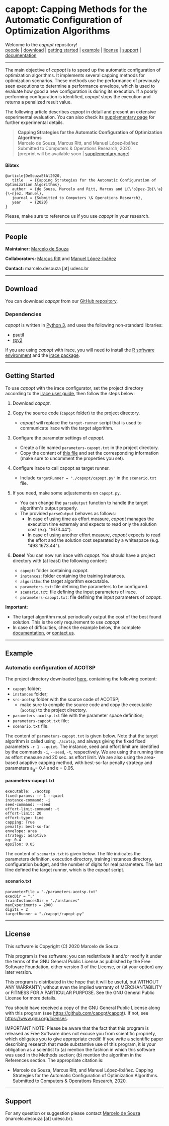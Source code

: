 # capopt: Capping Methods for the Automatic Configuration of Optimization Algorithms

Welcome to the *capopt* repository!<br>
[people](#people) |
[download](#download) |
[getting started](#getting-started) |
[example](#example) |
[license](#license) |
[support](#support) |
[documentation](https://capopt.github.io/docs)

***

The main objective of *capopt* is to speed up the automatic configuration of optimization algorithms. It implements several capping methods for optimization scenarios. These methods use the performance of previously seen executions to determine a performance envelope, which is used to evaluate how good a new configuration is during its execution. If a poorly performing configuration is identified, *capopt* stops the execution and returns a penalized result value.

The following article describes *capopt* in detail and present an extensive experimental evaluation. You can also check its [supplementary page](https://capopt.github.io/suppcor) for further experimental details.

> **Capping Strategies for the Automatic Configuration of Optimization Algorithms**<br>
> Marcelo de Souza, Marcus Ritt, and Manuel López-Ibáñez<br>
> Submitted to Computers & Operations Research, 2020.<br>
> [preprint will be available soon | [supplementary page](https://capopt.github.io/suppcor)]

#### Bibtex
```
@article{DeSouzaEtAl2020,
   title   = {Capping Strategies for the Automatic Configuration of Optimization Algorithms},
   author  = {de Souza, Marcelo and Ritt, Marcus and L{\'o}pez-Ib{\'a}{\~n}ez, Manuel},
   journal = {Submitted to Computers \& Operations Research},
   year    = {2020}
}
```

Please, make sure to reference us if you use *capopt* in your research.

***

## People

**Maintainer:** [Marcelo de Souza][marcelo]

**Collaborators:** [Marcus Ritt][marcus] and [Manuel López-Ibáñez][manuel]

**Contact:** marcelo.desouza [at] udesc.br

***

## Download

You can download *capopt* from our [GitHub repository][capopt]. 

### Dependencies

*capopt* is written in [Python 3][python], and uses the following non-standard libraries:

+ [psutil][psutil]
+ [rpy2][rpy2]

If you are using *capopt* with irace, you will need to install the [R software environment][r] and the [irace package][irace].


***

## Getting Started

To use *capopt* with the irace configurator, set the project directory according to the [irace user guide][iracedoc], then follow the steps below:

1. Download *capopt*.

2. Copy the source code (`capopt` folder) to the project directory.
   + *capopt* will replace the `target-runner` script that is used to communicate irace with the target algorithm.

3. Configure the parameter settings of *capopt*.
   + Create a file named `parameters-capopt.txt` in the project directory.
   + Copy the content of [this file](https://capopt.github.io/assets/files/parameters-capopt.txt) and set the corresponding information (make sure to uncomment the properties you set).

4. Configure irace to call capopt as target runner.
   + Include `targetRunner = "./capopt/capopt.py"` in the `scenario.txt` file.

5. If you need, make some adjustements on `capopt.py`. 
   + You can change the `parseOutput` function to handle the target algorithm's output properly.
   + The provided `parseOutput` behaves as follows:
     + In case of using time as effort measure, *capopt* manages the execution time externaly and expects to read only the solution cost (e.g. "1673.44").
     + In case of using another effort measure, *capopt* expects to read the effort and the solution cost separated by a whitespace (e.g. "493 1673.44").

6. **Done!** You can now run irace with *capopt*. You should have a project directory with (at least) the following content:
   + `capopt`: folder containing *capopt*.
   + `instances`: folder containing the training instances.
   + `algorithm`: the target algorithm executable.
   + `parameters.txt`: file defining the parameters to be configured.
   + `scenario.txt`: file defining the input parameters of irace.
   + `parameters-capopt.txt`: file defining the input parameters of *capopt*.

**Important:**
   + The target algorithm must periodically output the cost of the best found solution. This is the only requirement to use *capopt*.
   + In case of difficulties, check the example below, the complete [documentation](https://capopt.github.io/docs), or [contact us](#support).

***

## Example

### Automatic configuration of ACOTSP

The project directory downloaded [here][example-acotsp], containing the following content:
+ `capopt` folder;
+ `instances` folder;
+ `src-acotsp` folder with the source code of ACOTSP;
  + make sure to compile the source code and copy the executable (`acotsp`) to the project directory.
+ `parameters-acotsp.txt` file with the parameter space definition;
+ `parameters-capopt.txt` file;
+ `scenario.txt` file.

The content of `parameters-capopt.txt` is given below. Note that the target algorithm is called using `./acotsp`, and always giving the fixed fixed parameters `-r 1 --quiet`. The instance, seed and effort limit are identified by the commands `-i`, `--seed`,  `-t`, respectively. We are using the running time as effort measure and 20 sec. as effort limit. We are also using the area-based adaptive capping method, with best-so-far penalty strategy and parameters a<sub>g</sub>= 0.4 and &epsilon; = 0.05.

#### parameters-capopt.txt
```
executable: ./acotsp
fixed-params: -r 1 --quiet
instance-command: -i
seed-command: --seed
effort-limit-command: -t
effort-limit: 20
effort-type: time
capping: True
penalty: best-so-far
envelope: area
strategy: adaptive
ag: 0.4
epsilon: 0.05
```

The content of `scenario.txt` is given below. The file indicates the parameters definition, execution directory, training instances directory, configuration budget, and the number of digits for real parameters. The last lilne defined the target runner, which is the *capopt* script.

#### scenario.txt
```
parameterFile = "./parameters-acotsp.txt"
execDir = "."
trainInstancesDir = "./instances"
maxExperiments = 2000
digits = 2
targetRunner = "./capopt/capopt.py"
```

***

## License

This software is Copyright (C) 2020 Marcelo de Souza.

This program is free software: you can redistribute it and/or modify it under the terms of the GNU General Public License as published by the Free Software Foundation, either version 3 of the License, or (at your option) any later version.

This program is distributed in the hope that it will be useful, but WITHOUT ANY WARRANTY; without even the implied warranty of MERCHANTABILITY or FITNESS FOR A PARTICULAR PURPOSE.  See the GNU General Public License for more details.

You should have received a copy of the GNU General Public License along with this program (see https://github.com/capopt/capopt). If not, see https://www.gnu.org/licenses.

IMPORTANT NOTE: Please be aware that the fact that this program is released as Free Software does not excuse you from scientific propriety, which obligates you to give appropriate credit! If you write a scientific paper describing research that made substantive use of this program, it is your obligation as a scientist to (a) mention the fashion in which this software was used in the Methods section; (b) mention the algorithm in the References section. The appropriate citation is:

+ Marcelo de Souza, Marcus Ritt, and Manuel López-Ibáñez. Capping Strategies for the Automatic Configuration of Optimization Algorithms. Submitted to Computers & Operations Research, 2020.

***

## Support

For any question or suggestion please contact [Marcelo de Souza][marcelo] (marcelo.desouza [at] udesc.br).

[marcelo]: https://souzamarcelo.github.io
[marcus]: https://www.inf.ufrgs.br/~mrpritt
[manuel]: http://lopez-ibanez.eu
[capopt]: https://github.com/capopt/capopt
[python]: https://www.python.org
[r]: https://www.r-project.org
[irace]: http://iridia.ulb.ac.be/irace
[rpy2]: https://rpy2.github.io
[psutil]: https://psutil.readthedocs.io/en/latest
[example-acotsp]: https://github.com/capopt/capopt/tree/master/examples/acotsp
[iracedoc]: https://cran.r-project.org/web/packages/irace/vignettes/irace-package.pdf
